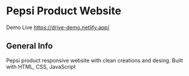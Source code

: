 # Pepsi Product Website

Demo Live https://drive-demo.netlify.app/

## General Info

Pepsi product responsive website with clean creations and desing. Built with HTML, CSS, JavaScript
